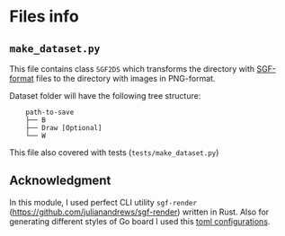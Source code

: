 # Files info

## ```make_dataset.py```
This file contains class ```SGF2DS``` which transforms the directory with [SGF-format](https://www.red-bean.com/sgf/) files to the directory with images in PNG-format. 

Dataset folder will have the following tree structure:
```
    path-to-save
    ├── B
    ├── Draw [Optional]
    └── W
```

This file also covered with tests (```tests/make_dataset.py```)

## Acknowledgment
In this module, I used perfect CLI utility ```sgf-render``` (https://github.com/julianandrews/sgf-render) written in Rust. Also for generating different styles of Go board I used this [toml configurations](https://github.com/julianandrews/sgf-render/tree/master/resources/styles). 

